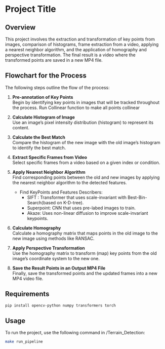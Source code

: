 # Project Title

## Overview

This project involves the extraction and transformation of key points from images, comparison of histograms, frame extraction from a video, applying a nearest neighbor algorithm, and the application of homography and perspective transformation. The final result is a video where the transformed points are saved in a new MP4 file.

## Flowchart for the Process

The following steps outline the flow of the process:

1. **Pre-annotation of Key Points**  
   Begin by identifying key points in images that will be tracked throughout the process.
   Run Collinear function to make all points collinear
2. **Calculate Histogram of Image**  
   Use an image’s pixel intensity distribution (histogram) to represent its content.

3. **Calculate the Best Match**  
   Compare the histogram of the new image with the old image’s histogram to identify the best match.

4. **Extract Specific Frames from Video**  
   Select specific frames from a video based on a given index or condition.

5. **Apply Nearest Neighbor Algorithm**  
   Find corresponding points between the old and new images by applying the nearest neighbor algorithm to the detected features.
   - Find KeyPoints and Features Describers: 
     * SIFT : Transformer that uses scale-invariant with Best-Bin-Search(based on K-D-tree).
     * Superpoint: CNN that uses pre-labed images to train.
     * Akaze: Uses non-linear diffusion to improve scale-invariant keypoints.

6. **Calculate Homography**  
   Calculate a homography matrix that maps points in the old image to the new image using methods like RANSAC.

7. **Apply Perspective Transformation**  
   Use the homography matrix to transform (map) key points from the old image’s coordinate system to the new one.

8. **Save the Result Points in an Output MP4 File**  
   Finally, save the transformed points and the updated frames into a new MP4 video file.

## Requirements

```bash
pip install opencv-python numpy transformers torch
```

## Usage

To run the project, use the following command in /Terrain_Detection:

```bash
make run_pipeline
```


